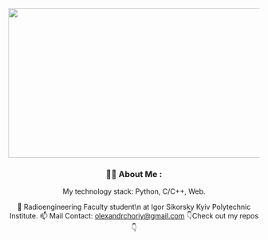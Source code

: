 <div align="center">
  <a href="#">
    <img src="https://wallpapercosmos.com/w/full/8/e/3/1473685.jpg" width="600" height="300"/>
  </a>
</div>

<div align="center">

### :man_technologist: About Me :
My technology stack: Python, C/C++, Web.

 :bank: Radioengineering Faculty student\n
 at Igor Sikorsky Kyiv Polytechnic Institute. 
 :mailbox: Mail Contact: olexandrchoriy@gmail.com 
👇Check out my repos👇

